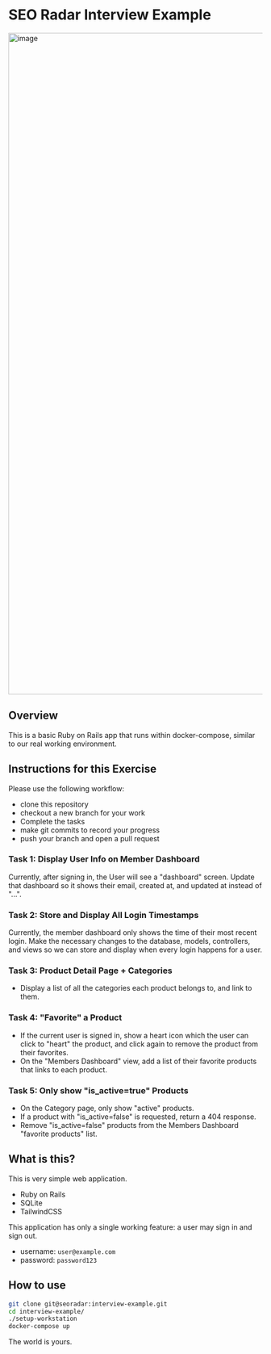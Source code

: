 
# SEO Radar Interview Example

<img width="1311" alt="image" src="https://github.com/SEORadar/interview-example/assets/37591/1b57442b-ceea-4e1d-9323-6023682fcc96">

## Overview

This is a basic Ruby on Rails app that runs within docker-compose, similar
to our real working environment.

## Instructions for this Exercise

Please use the following workflow:

* clone this repository
* checkout a new branch for your work
* Complete the tasks
* make git commits to record your progress
* push your branch and open a pull request

### Task 1: Display User Info on Member Dashboard

Currently, after signing in, the User will see a "dashboard" screen. Update that dashboard so it shows their email, created at, and updated at instead of "...".

### Task 2: Store and Display All Login Timestamps

Currently, the member dashboard only shows the time of their most recent login. Make the necessary changes to the database, models, controllers, and views so we can store and display when every login happens for a user.

### Task 3: Product Detail Page + Categories

* Display a list of all the categories each product belongs to, and link to them.

### Task 4: "Favorite" a Product

* If the current user is signed in, show a heart icon which the user can click to "heart" the product, and click again to remove the product from their favorites.
* On the "Members Dashboard" view, add a list of their favorite products that links to each product.

### Task 5: Only show "is_active=true" Products

* On the Category page, only show "active" products.
* If a product with "is_active=false" is requested, return a 404 response.
* Remove "is_active=false" products from the Members Dashboard "favorite products" list.

## What is this?

This is very simple web application.

* Ruby on Rails
* SQLite
* TailwindCSS

This application has only a single working feature: a user may sign in and sign out.

* username: `user@example.com`
* password: `password123`

## How to use

```bash
git clone git@seoradar:interview-example.git
cd interview-example/
./setup-workstation
docker-compose up
```

The world is yours.
